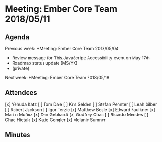# Meeting: Ember Core Team 2018/05/11

## Agenda
  Previous week: +Meeting: Ember Core Team 2018/05/04


- Review message for This.JavaScript: Accessibility event on May 17th
- Roadmap status update (MS/YK)
- (private)

Next week: +Meeting: Ember Core Team 2018/05/18

## Attendees
[x] Yehuda Katz
[ ] Tom Dale
[ ] Kris Selden
[ ] Stefan Pennter
[ ] Leah Silber
[ ] Robert Jackson
[ ] Igor Terzic
[x] Matthew Beale
[x] Edward Faulkner
[x] Martin Muñoz
[x] Dan Gebhardt
[x] Godfrey Chan
[ ] Ricardo Mendes
[ ] Chad Hietala
[x] Katie Gengler
[x] Melanie Sumner
## Minutes


